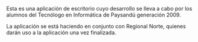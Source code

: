 Esta es una aplicaci&oacute;n de escritorio cuyo desarrollo se lleva a cabo por los alumnos del Tecn&oacute;logo en Inform&aacute;tica de Paysand&uacute; generaci&oacute;n 2009.

La aplicaci&oacute;n se est&aacute; haciendo en conjunto con Regional Norte, quienes dar&aacute;n uso a la aplicaci&oacute;n una vez finalizada.

